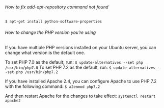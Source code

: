###### How to fix add-apt-repository command not found
  ```
  $ apt-get install python-software-properties
  ```
  
###### How to change the PHP version you’re using

  If you have multiple PHP versions installed on your Ubuntu server, you can change what version is the default one.

  To set PHP 7.0 as the default, run:
    ```
    $ update-alternatives --set php /usr/bin/php7.0
    ```
  To set PHP 7.2 as the default, run:
    ```
    $ update-alternatives --set php /usr/bin/php7.2
    ```
  
  If you have installed Apache 2.4, you can configure Apache to use PHP 7.2 with the following command:
    ```
    $ a2enmod php7.2
    ```
  
  And then restart Apache for the changes to take effect:
    ```
    systemctl restart apache2
    ```
